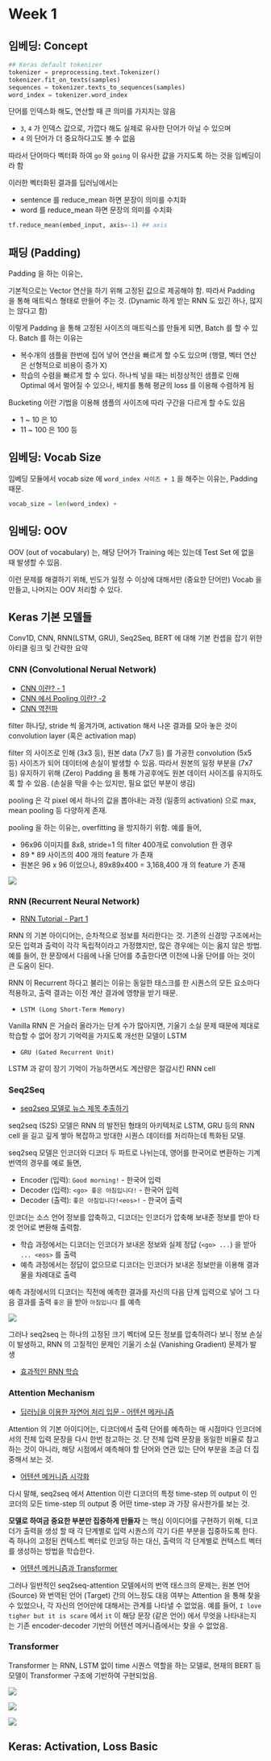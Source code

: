 # Week 1

## 임베딩: Concept

```python
## Keras default tokenizer 
tokenizer = preprocessing.text.Tokenizer() 
tokenizer.fit_on_texts(samples) 
sequences = tokenizer.texts_to_sequences(samples)
word_index = tokenizer.word_index
```

단어를 인덱스화 해도, 연산할 때 큰 의미를 가지지는 않음
- `3`, `4` 가 인덱스 값으로, 가깝다 해도 실제로 유사한 단어가 아닐 수 있으며
- `4` 의 단어가 더 중요하다고도 볼 수 없음

따라서 단어마다 벡터화 하여 `go` 와 `going` 이 유사한 값을 가지도록 하는 것을 임베딩이라 함

이러한 벡터화된 결과를 딥러닝에서는
- sentence 를 reduce_mean 하면 문장이 의미를 수치화
- word 를 reduce_mean 하면 문장의 의미를 수치화

```python
tf.reduce_mean(embed_input, axis=-1) ## axis 
```

## 패딩 (Padding)

Padding 을 하는 이유는, 

기본적으로는 Vector 연산을 하기 위해 고정된 값으로 제공해야 함. 따라서 Padding 을 통해 매트릭스 형태로 만들어 주는 것. (Dynamic 하게 받는 RNN 도 있긴 하나, 많지는 않다고 함)

이렇게 Padding 을 통해 고정된 사이즈의 매트릭스를 만들게 되면, Batch 를 할 수 있다. Batch 를 하는 이유는
- 복수개의 샘플을 한번에 집어 넣어 연산을 빠르게 할 수도 있으며 (행렬, 벡터 연산은 선형적으로 비용이 증가 X)
- 학습의 수렴을 빠르게 할 수 있다. 하나씩 넣을 때는 비정상적인 샘플로 인해 Optimal 에서 멀어질 수 있으나, 배치를 통해 평균의 loss 를 이용해 수렴하게 됨

Bucketing 이란 기법을 이용해 샘플의 사이즈에 따라 구간을 다르게 할 수도 있음
- 1 ~ 10 은 10
- 11 ~ 100 은 100 등

## 임베딩: Vocab Size 

임베딩 모듈에서 vocab size 에 `word_index 사이즈 + 1` 을 해주는 이유는, Padding 때문.

```python
vocab_size = len(word_index) + 
```

## 임베딩: OOV

OOV (out of vocabulary) 는, 해당 단어가 Training 에는 있는데 Test Set 에 없을 때 발생할 수 있음.

이런 문제를 해결하기 위해, 빈도가 일정 수 이상에 대해서만 (중요한 단어만) Vocab 을 만들고, 나머지는 OOV 처리할 수 있다.

## Keras 기본 모델들

Conv1D, CNN, RNN(LSTM, GRU), Seq2Seq, BERT 에 대해 기본 컨셉을 잡기 위한 아티클 링크 및 간략한 요약

### CNN (Convolutional Nerual Network)

- [CNN 이란? - 1](https://medium.com/@hobinjeong/cnn-convolutional-neural-network-9f600dd3b395)
- [CNN 에서 Pooling 이란? -2 ](https://medium.com/@hobinjeong/cnn%EC%97%90%EC%84%9C-pooling%EC%9D%B4%EB%9E%80-c4e01aa83c83)
- [CNN 역전파](https://ratsgo.github.io/deep%20learning/2017/04/05/CNNbackprop/)

filter 하나당, stride 씩 옮겨가며, activation 해서 나온 결과를 모아 놓은 것이 convolution layer (혹은 activation map)

filter 의 사이즈로 인해 (3x3 등), 원본 data (7x7 등) 를 가공한 convolution (5x5 등) 사이즈가 되어 데이터에 손실이 발생할 수 있음. 따라서 원본의 일정 부분을 (7x7 등) 유지하기 위해 (Zero) Padding 을 통해 가공후에도 원본 데이터 사이즈를 유지하도록 할 수 있음. (손실을 막을 수는 있지만, 필요 없던 부분이 생김)

pooling 은 각 pixel 에서 하나의 값을 뽑아내는 과정 (일종의 activation) 으로 max, mean pooling 등 다양하게 존재.

pooling 을 하는 이유는, overfitting 을 방지하기 위함. 예를 들어,
- 96x96 이미지를 8x8, stride=1 의 filter 400개로 convolution 한 경우
- 89 * 89 사이즈의 400 개의 feature 가 존재
- 원본은 96 x 96 이었으나, 89x89x400 = 3,168,400 개 의 feature 가 존재

![](https://miro.medium.com/max/1920/1*5HA3lTFOGyc5TCi4uDCHlw.png)

### RNN (Recurrent Neural Network)

- [RNN Tutorial - Part 1](http://aikorea.org/blog/rnn-tutorial-1/)

RNN 의 기본 아이디어는, 순차적으로 정보를 처리한다는 것. 기존의 신경망 구조에서는 모든 입력과 출력이 각각 독립적이라고 가정했지만, 많은 경우에는 이는 옳지 않은 방법. 예를 들어, 한 문장에서 다음에 나올 단어를 추출한다면 이전에 나올 단어를 아는 것이 큰 도움이 된다.

RNN 이 Recurrent 하다고 불리는 이유는 동일한 태스크를 한 시퀀스의 모든 요소마다 적용하고, 출력 결과는 이전 계산 결과에 영향을 받기 때문. 

- `LSTM (Long Short-Term Memory)`

Vanilla RNN 은 거슬러 올라가는 단계 수가 많아지면, 기울기 소실 문제 때문에 제대로 학습할 수 없어 장기 기억력을 가지도록 개선한 모델이 LSTM

- `GRU (Gated Recurrent Unit)`

LSTM 과 같이 장기 기억이 가능하면서도 계산량은 절감시킨 RNN cell

### Seq2Seq

- [seq2seq 모델로 뉴스 제목 추출하기](https://ratsgo.github.io/natural%20language%20processing/2017/03/12/s2s/)

seq2seq (S2S) 모델은 RNN 의 발전된 형태의 아키텍처로 LSTM, GRU 등의 RNN cell 을 길고 깊게 쌓아 복잡하고 방대한 시퀀스 데이터를 처리하는데 특화된 모델. 

seq2seq 모델은 인코더와 디코더 두 파트로 나뉘는데, 영어를 한국어로 변환하는 기계 번역의 경우를 예로 들면,
- Encoder (입력): `Good morning!` - 한국어 입력
- Decoder (입력): `<go> 좋은 아침입니다!` - 한국어 입력
- Decoder (출력): `좋은 아침입니다!<eos>!` - 한국어 출력 

인코더는 소스 언어 정보를 압축하고, 디코더는 인코더가 압축해 보내준 정보를 받아 타겟 언어로 변환해 출력함. 
- 학습 과정에서는 디코더는 인코더가 보내온 정보와 실제 정답 (`<go> ...`) 을 받아 `... <eos>` 를 출력
- 예측 과정에서는 정답이 없으므로 디코더는 인코더가 보내온 정보만을 이용해 결과물을 차례대로 출력

예측 과정에서의 디코더는 직전에 예측한 결과를 자신의 다음 단계 입력으로 넣어 그 다음 결과를 출력 `좋은` 을 받아 `아침입니다` 를 예측

![](https://img1.daumcdn.net/thumb/R1280x0/?scode=mtistory2&fname=https%3A%2F%2Fk.kakaocdn.net%2Fdn%2Ft2fZw%2FbtquSx2fTxu%2FLZzzHY1R0mKYZWuF9kIAN1%2Fimg.png)

그러나 seq2seq 는 하나의 고정된 크기 벡터에 모든 정보를 압축하려다 보니 정보 손실이 발생하고, RNN 의 고질적인 문제인 기울기 소실 (Vanishing Gradient) 문제가 발생

- [효과적인 RNN 학습](https://ratsgo.github.io/deep%20learning/2017/10/10/RNNsty/)

### Attention Mechanism

- [딥러닝을 이용한 자연어 처리 입문 - 어텐션 메커니즘](https://wikidocs.net/22893)

Attention 의 기본 아이디어는, 디코더에서 출력 단어를 예측하는 매 시점마다 인코더에서의 전체 입력 문장을 다시 한번 참고하는 것. 단 전체 입력 문장을 동일한 비율로 참고하는 것이 아니라, 해당 시점에서 예측해야 할 단어와 연관 있는 단어 부분을 조금 더 집중해서 보는 것. 

- [어텐션 메커니즘 시각화](http://docs.likejazz.com/attention/)

다시 말해, seq2seq 에서 Attention 이란 디코더의 특정 time-step 의 output 이 인코더의 모든 time-step 의 output 중 어떤 time-step 과 가장 유사한가를 보는 것.

**모델로 하여금 중요한 부분만 집중하게 만들자** 는 핵심 이이디어를 구현하기 위해, 디코더가 출력을 생성 할 때 각 단계별로 입력 시퀀스의 각기 다른 부분을 집중하도록 한다. 즉 하나의 고정된 컨텍스트 벡터로 인코딩 하는 대신, 출력의 각 단계별로 컨텍스트 벡터를 생성하는 방법을 학습한다.


- [어텐션 메커니즘과 Transformer](https://medium.com/platfarm/%EC%96%B4%ED%85%90%EC%85%98-%EB%A9%94%EC%BB%A4%EB%8B%88%EC%A6%98%EA%B3%BC-transfomer-self-attention-842498fd3225)

그러나 일반적인 seq2seq-attention 모델에서의 번역 태스크의 문제는, 원본 언어 (Source) 와 번역된 언어 (Target) 간의 어느정도 대응 여부는 Attention 을 통해 찾을 수 있었으나, 각 자신의 언어만에 대해서는 관계를 나타낼 수 없었음. 예를 들어, `I love tigher but it is scare` 에서 `it` 이 해당 문장 (같은 언어) 에서 무엇을 나타내는지는 기존 encoder-decoder 기반의 어텐션 메커니즘에서는 찾을 수 없었음.


### Transformer

Transformer 는 RNN, LSTM 없이 time 시퀀스 역할을 하는 모델로, 현재의 BERT 등 모델이 Transformer 구조에 기반하여 구현되었음.

![](https://img1.daumcdn.net/thumb/R1280x0/?scode=mtistory2&fname=https%3A%2F%2Fk.kakaocdn.net%2Fdn%2Fsctry%2FbtquTiSqTlc%2Fm3zep3KgQ8fsGPcLHIgxQ0%2Fimg.png)

![](https://miro.medium.com/max/1072/1*MBc5BeHRr6wtc3R0PU81xg.png)

![](https://miro.medium.com/max/1104/1*FhozOmbyTGv9eR0oeLwhjg.png)


## Keras: Activation, Loss Basic



